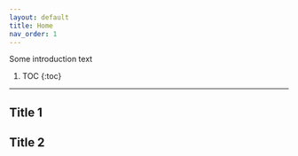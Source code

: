 ```yaml
---
layout: default
title: Home
nav_order: 1
---
```


Some introduction text

1. TOC
{:toc}

---

## Title 1

## Title 2
